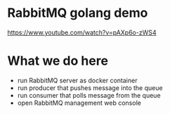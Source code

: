 # RabbitMQ golang demo
<https://www.youtube.com/watch?v=pAXp6o-zWS4>

# What we do here
- run RabbitMQ server as docker container
- run producer that pushes message into the queue
- run consumer that polls message from the queue
- open RabbitMQ management web console